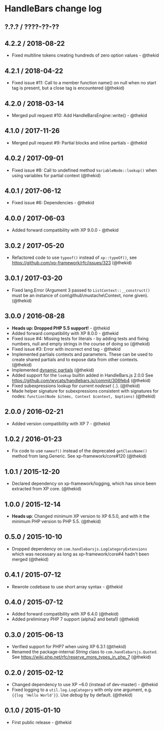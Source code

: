 HandleBars change log
=====================

## ?.?.? / ????-??-??

## 4.2.2 / 2018-08-22

* Fixed multiline tokens creating hundreds of zero option values - @thekid

## 4.2.1 / 2018-04-22

* Fixed issue #11: Call to a member function name() on null when no start
  tag is present, but a close tag is encountered
  (@thekid)

## 4.2.0 / 2018-03-14

* Merged pull request #10: Add HandleBarsEngine::write() - @thekid

## 4.1.0 / 2017-11-26

* Merged pull request #9: Partial blocks and inline partials - @thekid

## 4.0.2 / 2017-09-01

* Fixed issue #8: Call to undefined method `VariableNode::lookup()` when
  using variables for partial context
  (@thekid)

## 4.0.1 / 2017-06-12

* Fixed issue #6: Dependencies - @thekid

## 4.0.0 / 2017-06-03

* Added forward compatibility with XP 9.0.0 - @thekid

## 3.0.2 / 2017-05-20

* Refactored code to use `typeof()` instead of `xp::typeOf()`, see
  https://github.com/xp-framework/rfc/issues/323
  (@thekid)

## 3.0.1 / 2017-03-20

* Fixed lang.Error (Argument 3 passed to `ListContext::__construct()`
  must be an instance of com\github\mustache\Context, none given).
  (@thekid)

## 3.0.0 / 2016-08-28

* **Heads up: Dropped PHP 5.5 support!** - @thekid
* Added forward compatibility with XP 8.0.0 - @thekid
* Fixed issue #4: Missing tests for literals - by adding tests and
  fixing numbers, null and empty strings in the course of doing so
  (@thekid)
* Fixed issue #3: Error with incorrect end tag - @thekid
* Implemented partials contexts and parameters. These can be used to
  create shared partials and to expose data from other contexts.
  (@thekid)
* Implemented [dynamic partials](http://handlebarsjs.com/partials.html)
  (@thekid)
* Added support for the `lookup` builtin added in HandleBars.js 2.0.0
  See https://github.com/wycats/handlebars.js/commit/306feb4
  (@thekid)
* Fixed subexpressions lookup for *current nodeset* (`.`).
  (@thekid)
* Made helper signature for subexpressions consistent with signatures
  for nodes: `function(Node $items, Context $context, $options)`
  (@thekid)

## 2.0.0 / 2016-02-21

* Added version compatibility with XP 7 - @thekid

## 1.0.2 / 2016-01-23

* Fix code to use `nameof()` instead of the deprecated `getClassName()`
  method from lang.Generic. See xp-framework/core#120
  (@thekid)

## 1.0.1 / 2015-12-20

* Declared dependency on xp-framework/logging, which has since been
  extracted from XP core.
  (@thekid)

## 1.0.0 / 2015-12-14

* **Heads up**: Changed minimum XP version to XP 6.5.0, and with it the
  minimum PHP version to PHP 5.5.
  (@thekid)

## 0.5.0 / 2015-10-10

* Dropped dependency on `com.handlebarsjs.LogCategoryExtensions` which
  was necessary as long as xp-framework/core#4 hadn't been merged
  (@thekid)

## 0.4.1 / 2015-07-12

* Rewrote codebase to use short array syntax - @thekid

## 0.4.0 / 2015-07-12

* Added forward compatibility with XP 6.4.0 (@thekid)
* Added preliminary PHP 7 support (alpha2 and beta1) (@thekid)

## 0.3.0 / 2015-06-13

* Verified support for PHP7 when using XP 6.3.1
  (@thekid)
* Renamed the package-internal *String* class to `com.handlebarsjs.Quoted`.
  See https://wiki.php.net/rfc/reserve_more_types_in_php_7
  (@thekid)

## 0.2.0 / 2015-02-12

* Changed dependency to use XP ~6.0 (instead of dev-master) - @thekid
* Fixed logging to a `util.log.LogCategory` with only one argument, e.g.
  `{{log 'Hello World'}}`. Use *debug* by by default.
  (@thekid)

## 0.1.0 / 2015-01-10

* First public release - @thekid
